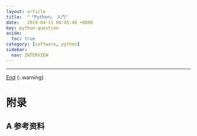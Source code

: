 ```yaml
---
layout: article
title:  "「Python」 入门"
date:   2019-04-11 08:45:40 +0800
key: python-question
aside:
  toc: true
category: [software, python]
sidebar:
  nav: INTERVIEW
---
```

<span id='head'></span>  


-------------------  
[End](#head)
{:.warning}  



# 附录
## A 参考资料
